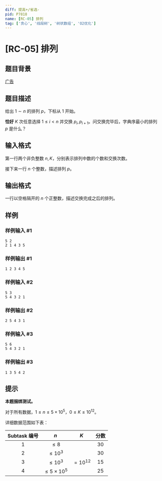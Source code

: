 ```yaml
---
diff: 提高+/省选-
pid: P7818
name: [RC-05] 排列
tag: ['贪心', '线段树', '树状数组', 'O2优化']
---
```

# [RC-05] 排列
## 题目背景

[广告](http://119.27.163.117/problem/97)
## 题目描述

给出 $1\sim n$ 的排列 $p$，下标从 $1$ 开始。

**恰好** $K$ 次任意选择 $1\le i<n$ 并交换 $p_i,p_{i+1}$。问交换完毕后，字典序最小的排列 $p$ 是什么？
## 输入格式

第一行两个非负整数 $n,K$，分别表示排列中数的个数和交换次数。

接下来一行 $n$ 个整数，描述排列 $p$。
## 输出格式

一行以空格隔开的 $n$ 个正整数，描述交换完成之后的排列。
## 样例

### 样例输入 #1
```
5 2
2 1 4 3 5
```
### 样例输出 #1
```
1 2 3 4 5
```
### 样例输入 #2
```
5 3
5 4 3 2 1
```
### 样例输出 #2
```
2 5 4 3 1
```
### 样例输入 #3
```
5 6
5 4 3 2 1
```
### 样例输出 #3
```
1 3 5 4 2
```
## 提示

**本题捆绑测试。**

对于所有数据，$1\le n\le 5\times 10^5$，$0\le K\le 10^{12}$。

详细数据范围如下表：

| Subtask 编号 | $n$ | $K$ | 分数 |
| :-----------: | :-----------: | :-----------: | :-----------: | 
| $1$ | $\le 8$ | |$30$ |
| $2$ | $\le 10^3$ |  |$30$ |
| $3$ | $\le 10^3$ | $=10^{12}$ | $15$ |
| $4$ | $\le 5\times 10^5$ | | $25$ |
